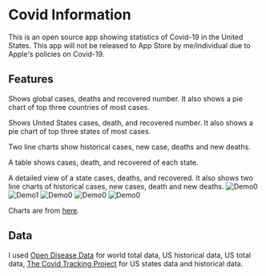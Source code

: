 # Covid Information
This is an open source app showing statistics of Covid-19 in the United States. This app will not be released to App Store by me/individual due to Apple's policies on Covid-19.

## Features

Shows global cases, deaths and recovered number. It also shows a pie chart of top three countries of most cases.

Shows United States cases, death, and recovered number. It also shows a pie chart of top three states of most cases.

Two line charts show historical cases, new case, deaths and new deaths.

A table shows cases, death, and recovered of each state.

A detailed view of a state cases, deaths, and recovered. It also shows two line charts of historical cases, new cases, death and new deaths.
![Demo0](Demo/Demo0.png) ![Demo1](Demo/Demo1.png) ![Demo0](Demo/Demo2.png)
![Demo0](Demo/Demo3.png) ![Demo0](Demo/Demo4.png)


Charts are from [here](https://github.com/danielgindi/Charts).

## Data
I used [Open Disease Data](https://disease.sh) for world total data, US historical data, US total data, [The Covid Tracking Project](https://covidtracking.com) for US states data and historical data.
